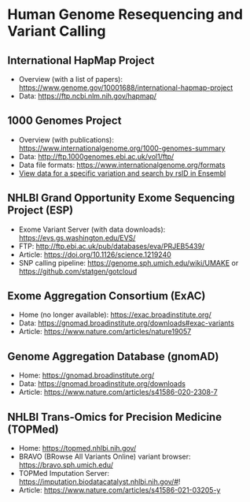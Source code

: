 # Human Genome Resequencing and Variant Calling

## International HapMap Project
- Overview (with a list of papers): https://www.genome.gov/10001688/international-hapmap-project
- Data: https://ftp.ncbi.nlm.nih.gov/hapmap/

## 1000 Genomes Project
- Overview (with publications): https://www.internationalgenome.org/1000-genomes-summary
- Data: http://ftp.1000genomes.ebi.ac.uk/vol1/ftp/
- Data file formats: https://www.internationalgenome.org/formats
- [View data for a specific variation and search by rsID in Ensembl](https://www.ensembl.org/Homo_sapiens/Variation/Explore?r=1:230709548-230710548;v=rs699;vdb=variation;vf=94)

## NHLBI Grand Opportunity Exome Sequencing Project (ESP)
- Exome Variant Server (with data downloads): https://evs.gs.washington.edu/EVS/
- FTP: http://ftp.ebi.ac.uk/pub/databases/eva/PRJEB5439/
- Article: https://doi.org/10.1126/science.1219240
- SNP calling pipeline: https://genome.sph.umich.edu/wiki/UMAKE or https://github.com/statgen/gotcloud

## Exome Aggregation Consortium (ExAC)
- Home (no longer available): https://exac.broadinstitute.org/
- Data: https://gnomad.broadinstitute.org/downloads#exac-variants
- Article: https://www.nature.com/articles/nature19057

## Genome Aggregation Database (gnomAD)
- Home: https://gnomad.broadinstitute.org/
- Data: https://gnomad.broadinstitute.org/downloads
- Article: https://www.nature.com/articles/s41586-020-2308-7

## NHLBI Trans-Omics for Precision Medicine (TOPMed)
- Home: https://topmed.nhlbi.nih.gov/
- BRAVO (BRowse All Variants Online) variant browser: https://bravo.sph.umich.edu/
- TOPMed Imputation Server: https://imputation.biodatacatalyst.nhlbi.nih.gov/#!
- Article: https://www.nature.com/articles/s41586-021-03205-y
